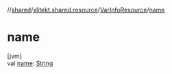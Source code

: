 //[shared](../../../index.md)/[xlitekt.shared.resource](../index.md)/[VarInfoResource](index.md)/[name](name.md)

# name

[jvm]\
val [name](name.md): [String](https://kotlinlang.org/api/latest/jvm/stdlib/kotlin/-string/index.html)
